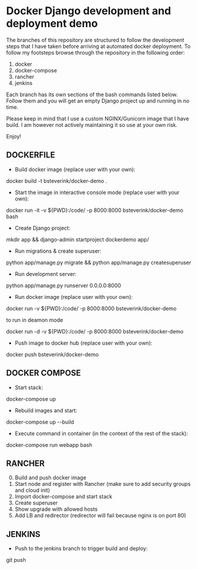 # Docker Django development and deployment demo

The branches of this repository are structured to follow the development steps that I have taken before arriving at automated 
docker deployment. To follow my footsteps browse through the repository in the following order:

1. docker
2. docker-compose
3. rancher
4. jenkins

Each branch has its own sections of the bash commands listed below. Follow them and you will get an empty Django project
up and running in no time.

Please keep in mind that I use a custom NGINX/Gunicorn image that I have build. I am however not actively maintaining it
so use at your own risk.

Enjoy!


## DOCKERFILE

- Build docker image (replace user with your own):

docker build -t bsteverink/docker-demo .


- Start the image in interactive console mode (replace user with your own):

docker run -it -v ${PWD}:/code/ -p 8000:8000 bsteverink/docker-demo bash


- Create Django project:

mkdir app && django-admin startproject dockerdemo app/


- Run migrations & create superuser:

python app/manage.py migrate && python app/manage.py createsuperuser


- Run development server:

python app/manage.py runserver 0.0.0.0:8000


- Run docker image (replace user with your own):

docker run -v ${PWD}:/code/ -p 8000:8000 bsteverink/docker-demo

to run in deamon mode

docker run -d -v ${PWD}:/code/ -p 8000:8000 bsteverink/docker-demo


- Push image to docker hub (replace user with your own):

docker push bsteverink/docker-demo


## DOCKER COMPOSE

- Start stack:

docker-compose up


- Rebuild images and start:

docker-compose up --build


- Execute command in container (in the context of the rest of the stack):

docker-compose run webapp bash


## RANCHER

0. Build and push docker image
1. Start node and register with Rancher (make sure to add security groups and cloud init)
2. Import docker-compose and start stack
3. Create superuser
4. Show upgrade with allowed hosts
5. Add LB and redirector (redirector will fail because nginx is on port 80)


## JENKINS


- Push to the jenkins branch to trigger build and deploy:

git push